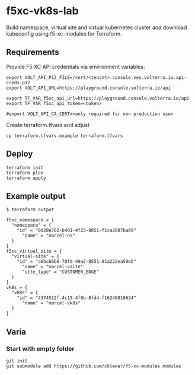 # f5xc-vk8s-lab

Build namespace, virtual site and virtual kubernetes cluster and download kubeconfig using f5-xc-modules for Terraform.

## Requirements

Provide F5 XC API credentials via environment variables:

```
export VOLT_API_P12_FILE=/cert/<tenant>.console.ves.volterra.io.api-creds.p12
export VOLT_API_URL=https://playground.console.volterra.io/api

export TF_VAR_f5xc_api_url=https://playground.console.volterra.io/api
export TF_VAR_f5xc_api_token=<token>

#export VOLT_API_CA_CERT=<only required for non production use>
```

Create terraform.tfvars and adjust

```
cp terraform.tfvars.example terraform.tfvars
```

## Deploy

```
terraform init
terraform plan
terraform apply
```

## Example output

```
$ terraform output

f5xc_namespace = {
  "namespace" = {
    "id" = "0d28e702-b401-4f23-8851-f1ca2087ba09"
      "name" = "marcel-ns"
  }
}
f5xc_virtual_site = {
  "virtual-site" = {
    "id" = "a6bc66b0-70fd-49a2-8551-91a222ea59eb"
      "name" = "marcel-vsite"
      "site_type" = "CUSTOMER_EDGE"
  }
}
vk8s = {
  "vk8s" = {
    "id" = "4374512f-4c15-4f8b-8fd4-f16240816634"
      "name" = "marcel-vk8s"
  }
}
```

## Varia

### Start with empty folder

```
git init
git submodule add https://github.com/cklewar/f5-xc-modules modules
```
